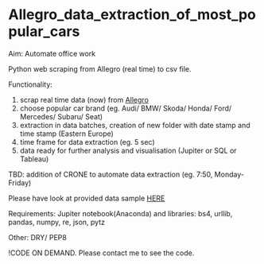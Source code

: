 # Allegro_data_extraction_of_most_popular_cars

Aim: Automate office work 

Python web scraping from Allegro (real time) to csv file. 

Functionality:
1. scrap real time data (now) from [Allegro](https://allegro.pl/)
2. choose popular car brand (eg. Audi/ BMW/ Skoda/ Honda/ Ford/ Mercedes/ Subaru/ Seat) 
3. extraction in data batches, creation of new folder with date stamp and time stamp (Eastern Europe)
4. time frame for data extraction (eg. 5 sec)
5. data ready for further analysis and visualisation (Jupiter or SQL or Tableau)

TBD: addition of CRONE to automate data extraction (eg. 7:50, Monday-Friday)

Please have look at provided data sample [HERE]( https://github.com/MTrawinska/Allegro_extraction_popular_cars/tree/master/database_allegro_Audi_database_2020-07-07)

Requirements: Jupiter notebook(Anaconda) and libraries: bs4, urllib, pandas, numpy, re, json, pytz

Other: DRY/ PEP8

!CODE ON DEMAND. Please contact me to see the code. 
